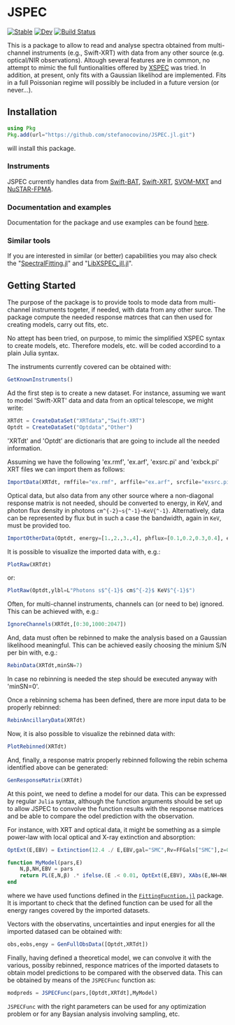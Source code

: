 # JSPEC

[![Stable](https://img.shields.io/badge/docs-stable-blue.svg)](https://stefanocovino.github.io/JSPEC.jl/stable/)
[![Dev](https://img.shields.io/badge/docs-dev-blue.svg)](https://stefanocovino.github.io/JSPEC.jl/dev/)
[![Build Status](https://github.com/stefanocovino/JSPEC.jl/actions/workflows/CI.yml/badge.svg?branch=main)](https://github.com/stefanocovino/JSPEC.jl/actions/workflows/CI.yml?query=branch%3Amain)

This is a package to allow to read and analyse spectra obtained from multi-channel instruments (e.g., Swift-XRT) with data from any other source (e.g. optical/NIR observations). Altough several features are in common, no attempt to mimic the full funtionalities offered by [XSPEC](https://heasarc.gsfc.nasa.gov/xanadu/xspec/) was tried. In addition, at present, only fits with a Gaussian likelihod are implemented. Fits in a full Poissonian regime will possibly be included in a future version (or never...). 


## Installation

```julia
using Pkg
Pkg.add(url="https://github.com/stefanocovino/JSPEC.jl.git")
```
will install this package.


### Instruments

JSPEC currently handles data from [Swift-BAT](https://science.nasa.gov/mission/swift/), [Swift-XRT](https://science.nasa.gov/mission/swift/), [SVOM-MXT](https://www.svom.eu/en/the-svom-mission/) and [NuSTAR-FPMA](https://heasarc.gsfc.nasa.gov/docs/nustar/).  


### Documentation and examples

Documentation for the package and use examples can be found [here](https://stefanocovino.github.io/JSPEC.jl/stable/).


### Similar tools

If you are interested in similar (or better) capabilities you may also check the "[SpectralFitting.jl](https://github.com/fjebaker/SpectralFitting.jl?tab=readme-ov-file)" and "[LibXSPEC_jll.jl](https://github.com/astro-group-bristol/LibXSPEC_jll.jl)".


## Getting Started

The purpose of the package is to provide tools to mode data from multi-channel instruments togeter, if needed, with data from any other surce. The package compute the needed response matrces that can then used for creating models, carry out fits, etc.

No attept has been tried, on purpose, to mimic the simplified XSPEC syntax to create models, etc. Therefore models, etc. will be coded accordind to a plain Julia syntax.

The instruments currently covered can be obtained with:

```julia
GetKnownInstruments()
```

Ad the first step is to create a new dataset. For instance, assuming we want to model 'Swift-XRT' data and data from an optical telescope, we might write:

```julia
XRTdt = CreateDataSet("XRTdata","Swift-XRT")
Optdt = CreateDataSet("Optdata","Other")
```

'XRTdt' and 'Optdt' are dictionaris that are going to include all the needed information.

Assuming we have the following 'ex.rmf', 'ex.arf', 'exsrc.pi' and 'exbck.pi' XRT files we can import them as follows:

```julia
ImportData(XRTdt, rmffile="ex.rmf", arffile="ex.arf", srcfile="exsrc.pi", bckfile="exbck.pi")
```

Optical data, but also data from any other source where a non-diagonal response matrix is not needed, should be converted to energy, in KeV, and photon flux density in photons ``cm^{-2}~s{^-1}~KeV{^-1}``. Alternatively, data can be represented by flux but in such a case the bandwidth, again in ``KeV``, must be provided too.

```julia
ImportOtherData(Optdt, energy=[1.,2.,3.,4], phflux=[0.1,0.2,0.3,0.4], ephflux=[0.01,0.02,0.03,0.04])
```

It is possible to visualize the imported data with, e.g.:
```julia
PlotRaw(XRTdt)
```

or:
```julia
PlotRaw(Optdt,ylbl=L"Photons s$^{-1}$ cm$^{-2}$ KeV$^{-1}$")
```

Often, for multi-channel instruments, channels can (or need to be) ignored. This can be achieved with, e.g.:

```julia
IgnoreChannels(XRTdt,[0:30,1000:2047])
```


And, data must often be rebinned to make the analysis based on a Gaussian likelihood meaningful. This can be achieved easily choosing the minium S/N per bin with, e.g.:

```julia
RebinData(XRTdt,minSN=7)
```

In case no rebinning is needed the step should be executed anyway with 'minSN=0'.

Once a rebinning schema has been defined, there are more input data to be properly rebinned:

```julia
RebinAncillaryData(XRTdt)
```

Now, it is also possible to visualize the rebinned data with:

```julia
PlotRebinned(XRTdt)
```

And, finally, a response matrix properly rebinned following the rebin schema identified above can be generated:

```julia
GenResponseMatrix(XRTdt)
```

At this point, we need to define a model for our data. This can be expressed by regular `Julia` syntax, although the function 
arguments should be set up to allow JSPEC to convolve the function results with the response matrices and be able to compare the
 odel prediction with the observation.
 
For instance, with XRT and optical data, it might be something as a simple power-law with local optical and X-ray extinction and absorption:

```julia
OptExt(E,EBV) = Extinction(12.4 ./ E,EBV,gal="SMC",Rv=FFGals["SMC"],z=0.)

function MyModel(pars,E)
    N,β,NH,EBV = pars
    return PL(E,N,β) .* ifelse.(E .< 0.01, OptExt(E,EBV), XAbs(E,NH=NH,z=0.))
end
```

where we have used functions defined in the [`FittingFucntion.jl`](https://github.com/stefanocovino/FittingFunction.jl.git) package. It is important to check that the defined function can be used for all the energy ranges covered by the imported datasets.

Vectors with the observatins, uncertainties and input energies for all the imported datased can be obtained with:


```julia
obs,eobs,engy = GenFullObsData([Optdt,XRTdt])
```

Finally, having defined a theoretical model, we can convolve it with the various, possiby rebinned, responce matrices of the imported datasets to obtain model predictions to be compared with the observed data. This can be obtained by means of the `JSPECFunc` function as:

```julia
modpreds = JSPECFunc(pars,[Optdt,XRTdt],MyModel)
```

`JSPECFunc` with the right parameters can be used for any optimization problem or for any Baysian analysis involving sampling, etc.



